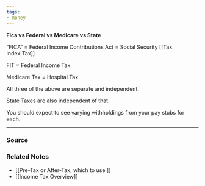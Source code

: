 ```yaml
---
tags:
- money
---
```

**Fica vs Federal vs Medicare vs State**

“FICA” = Federal Income Contributions Act = Social Security [[Tax Index|Tax]]

FIT = Federal Income Tax

Medicare Tax = Hospital Tax

All three of the above are separate and independent.

State Taxes are also independent of that.

You should expect to see varying withholdings from your pay stubs for each.

---

### Source


### Related Notes
- [[Pre-Tax or After-Tax, which to use ]] 
- [[Income Tax Overview]]